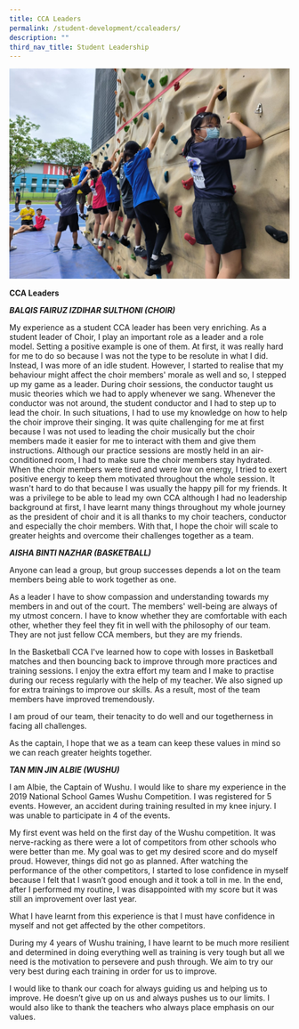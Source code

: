 ```yaml
---
title: CCA Leaders
permalink: /student-development/ccaleaders/
description: ""
third_nav_title: Student Leadership
---
```

![](/images/rock%20climbing.jpeg)

**CCA Leaders**

***BALQIS FAIRUZ IZDIHAR SULTHONI (CHOIR)***

My experience as a student CCA leader has been very enriching. As a student leader of Choir, I play an important role as a leader and a role model. Setting a positive example is one of them. At first, it was really hard for me to do so because I was not the type to be resolute in what I did. Instead, I was more of an idle student. However, I started to realise that my behaviour might affect the choir members' morale as well and so, I stepped up my game as a leader. During choir sessions, the conductor taught us music theories which we had to apply whenever we sang. Whenever the conductor was not around, the student conductor and I had to step up to lead the choir. In such situations, I had to use my knowledge on how to help the choir improve their singing. It was quite challenging for me at first because I was not used to leading the choir musically but the choir members made it easier for me to interact with them and give them instructions. Although our practice sessions are mostly held in an air-conditioned room, I had to make sure the choir members stay hydrated. When the choir members were tired and were low on energy, I tried to exert positive energy to keep them motivated throughout the whole session. It wasn't hard to do that because I was usually the happy pill for my friends. It was a privilege to be able to lead my own CCA although I had no leadership background at first, I have learnt many things throughout my whole journey as the president of choir and it is all thanks to my choir teachers, conductor and especially the choir members. With that, I hope the choir will scale to greater heights and overcome their challenges together as a team.

***AISHA BINTI NAZHAR (BASKETBALL)***

Anyone can lead a group, but group successes depends a lot on the team members being able to work together as one.

As a leader I have to show compassion and understanding towards my members in and out of the court. The members' well-being are always of my utmost concern. I have to know whether they are comfortable with each other, whether they feel they fit in well with the philosophy of our team. They are not just fellow CCA members, but they are my friends.

In the Basketball CCA I've learned how to cope with losses in Basketball matches and then bouncing back to improve through more practices and training sessions. I enjoy the extra effort my team and I make to practise during our recess regularly with the help of my teacher. We also signed up for extra trainings to improve our skills. As a result, most of the team members have improved tremendously.

I am proud of our team, their tenacity to do well and our togetherness in facing all challenges.

As the captain, I hope that we as a team can keep these values in mind so we can reach greater heights together.

***TAN MIN JIN ALBIE (WUSHU)***

I am Albie, the  Captain of Wushu. I would like to share my experience in the 2019 National School Games Wushu Competition. I was registered for 5 events. However, an accident during training resulted in my knee injury. I was unable to participate in 4 of the events.

My first event was held on the first day of the Wushu competition. It was nerve-racking as there were a lot of competitors from other schools who were better than me. My goal was to get my desired score and do myself proud. However, things did not go as planned. After watching the performance of the other competitors, I started to lose confidence in myself because I felt that I wasn’t good enough and it took a toll in me. In the end, after I performed my routine, I was disappointed with my score but it was still an improvement over last year.

What I have learnt from this experience is that I must have confidence in myself and not get affected by the other competitors.

During my 4 years of Wushu training, I have learnt to be much more resilient and determined in doing everything well as training is very tough but all we need is the motivation to persevere and push through. We aim to try our very best during each training in order for us to improve.

I would like to thank our coach for always guiding us and helping us to improve. He doesn’t give up on us and always pushes us to our limits. I would also like to thank the teachers who always place emphasis on our values.